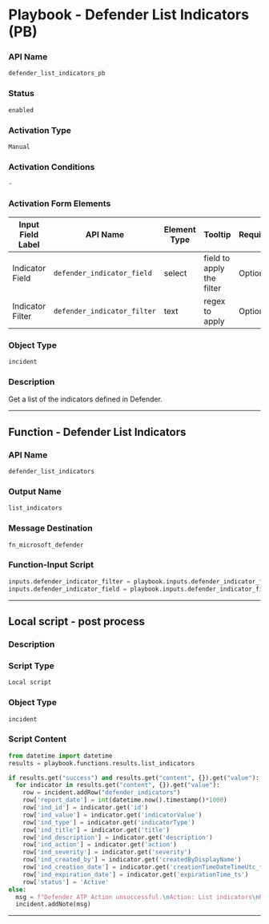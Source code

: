 <!--
    DO NOT MANUALLY EDIT THIS FILE
    THIS FILE IS AUTOMATICALLY GENERATED WITH resilient-sdk codegen
    Generated with resilient-sdk v50.0.131
-->

# Playbook - Defender List Indicators (PB)

### API Name
`defender_list_indicators_pb`

### Status
`enabled`

### Activation Type
`Manual`

### Activation Conditions
`-`

### Activation Form Elements
| Input Field Label | API Name | Element Type | Tooltip | Requirement |
| ----------------- | -------- | ------------ | ------- | ----------- |
| Indicator Field | `defender_indicator_field` | select | field to apply the filter | Optional |
| Indicator Filter | `defender_indicator_filter` | text | regex to apply  | Optional |

### Object Type
`incident`

### Description
Get a list of the indicators defined in Defender.


---
## Function - Defender List Indicators

### API Name
`defender_list_indicators`

### Output Name
`list_indicators`

### Message Destination
`fn_microsoft_defender`

### Function-Input Script
```python
inputs.defender_indicator_filter = playbook.inputs.defender_indicator_filter if playbook.inputs.get('defender_indicator_filter') else None
inputs.defender_indicator_field = playbook.inputs.defender_indicator_field if playbook.inputs.get('defender_indicator_field') else None
```

---

## Local script - post process

### Description


### Script Type
`Local script`

### Object Type
`incident`

### Script Content
```python
from datetime import datetime
results = playbook.functions.results.list_indicators

if results.get("success") and results.get("content", {}).get("value"):
  for indicator in results.get("content", {}).get("value"):
    row = incident.addRow("defender_indicators")
    row['report_date'] = int(datetime.now().timestamp()*1000)
    row['ind_id'] = indicator.get('id')
    row['ind_value'] = indicator.get('indicatorValue')
    row['ind_type'] = indicator.get('indicatorType')
    row['ind_title'] = indicator.get('title')
    row['ind_description'] = indicator.get('description')
    row['ind_action'] = indicator.get('action')
    row['ind_severity'] = indicator.get('severity')
    row['ind_created_by'] = indicator.get('createdByDisplayName')
    row['ind_creation_date'] = indicator.get('creationTimeDateTimeUtc_ts')
    row['ind_expiration_date'] = indicator.get('expirationTime_ts')
    row['status'] = 'Active'
else:
  msg = f"Defender ATP Action unsuccessful.\nAction: List indicators\nReason: {results.get('reason')}"
  incident.addNote(msg)
```

---

